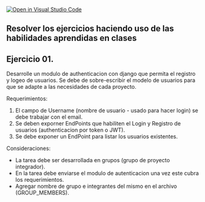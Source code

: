 [![Open in Visual Studio Code](https://classroom.github.com/assets/open-in-vscode-f059dc9a6f8d3a56e377f745f24479a46679e63a5d9fe6f495e02850cd0d8118.svg)](https://classroom.github.com/online_ide?assignment_repo_id=7146927&assignment_repo_type=AssignmentRepo)
## Resolver los ejercicios haciendo uso de las habilidades aprendidas en clases

## Ejercicio 01.

Desarrolle un modulo de authenticacion con django que permita el registro y logeo de usuarios.
Se debe de sobre-escribir el modelo de usuarios para que se adapte a las necesidades de cada proyecto.

Requerimientos:

1. El campo de Username (nombre de usuario - usado para hacer login) se debe trabajar con el email.
2. Se deben exporner EndPoints que habiliten el Login y Registro de usuarios (authenticacion por token o JWT).
3. Se debe exponer un EndPoint para listar los usuarios existentes.

Consideraciones:

- La tarea debe ser desarrollada en grupos (grupo de proyecto integrador).
- En la tarea debe enviarse el modulo de autenticacion una vez este cubra los requerimientos.
- Agregar nombre de grupo e integrantes del mismo en el archivo (GROUP_MEMBERS).
